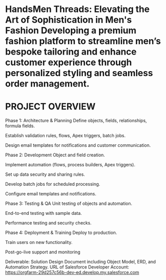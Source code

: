 HandsMen Threads: Elevating the Art of Sophistication in Men's Fashion
Developing a premium fashion platform to streamline men’s bespoke tailoring and enhance customer experience through personalized styling and seamless order management.
==========================================================
PROJECT OVERVIEW
================
Phase 1: Architecture & Planning
Define objects, fields, relationships, formula fields.

Establish validation rules, flows, Apex triggers, batch jobs.

Design email templates for notifications and customer communication.

Phase 2: Development
Object and field creation.

Implement automation (flows, process builders, Apex triggers).

Set up data security and sharing rules.

Develop batch jobs for scheduled processing.

Configure email templates and notifications.

Phase 3: Testing & QA
Unit testing of objects and automation.

End-to-end testing with sample data.

Performance testing and security checks.

Phase 4: Deployment & Training
Deploy to production.

Train users on new functionality.

Post-go-live support and monitoring

Deliverable:
Solution Design Document including Object Model, ERD, and Automation Strategy.
URL of Salesforce Developer Account: https://orgfarm-29d257c56b-dev-ed.develop.my.salesforce.com

